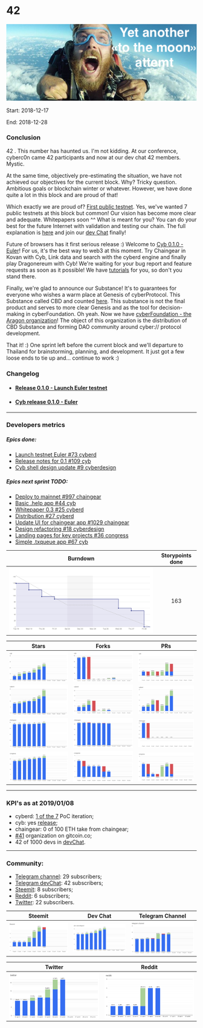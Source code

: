 # 42

![pic](pic.png)

Start: 2018-12-17

End: 2018-12-28

### Сonclusion

42 . This number has haunted us. I'm not kidding. At our conference, cyberc0n came 42 participants and now at our dev chat 42 members. Mystic.

At the same time, objectively pre-estimating the situation,  we have not achieved our objectives for the current block. Why?  Tricky question. Ambitious goals or blockchain winter or whatever. However, we have done quite a lot in this block and are proud of that!

Which exactly we are proud of? [First public testnet](https://github.com/cybercongress/cyberd/releases/tag/0.1.0). Yes, we've wanted 7 public testnets at this block but common! Our vision has become more clear and adequate. Whitepapers soon ^^
What is meant for you? You can do your best for the future Internet with validation and testing our chain. The full explanation is [here](https://github.com/cybercongress/cyberd/blob/master/docs/run_validator.md) and join our [dev Chat](https://t.me/fuckgoogle) finally!

Future of browsers has it first serious release :) Welcome to [Cyb 0.1.0 - Euler](https://github.com/cybercongress/cyberd/releases)! For us, it's the best way to web3 at this moment.  Try Chaingear in Kovan with Cyb, Link data and search with the cyberd engine and finally play Dragonereum with Cyb! We're waiting for your bug report and feature requests as soon as it possible! We have [tutorials](https://steemit.com/web3/@savetheales/how-to-open-ipfs-link-using-cyb) for you, so don't you stand there.

Finally, we're glad to announce our Substance! It's to guarantees for everyone who wishes a warm place at Genesis of cyberProtocol. This Substance called CBD and counted [here](https://etherscan.io/token/0x136c1121f21c29415d8cd71f8bb140c7ff187033#balances). This substance is not the final product and serves to more clear Genesis and as the tool for decision-making in cyberFoundation. Oh yeah. Now we have [cyberFoundation - the Aragon organization](https://mainnet.aragon.org/#/cyberfoundation.aragonid.eth/0xf4d85b5a1650a335b30072d178f6dcb611f05a3e)! The object of this organization is the distribution of CBD Substance and forming DAO community around cyber:// protocol development.

That it! :) One sprint left before the current block and we'll departure to Thailand for brainstorming, planning, and development. It just got a few loose ends to tie up and... continue to work :)




### Changelog
 - #### [Release 0.1.0 - Launch Euler testnet](https://github.com/cybercongress/cyberd/blob/master/CHANGELOG.md#010-2019-01-03)
 - #### [Cyb release 0.1.0 - Euler](https://github.com/cybercongress/cyb/releases/tag/v0.1.0)

 ---
### Developers metrics
##### Epics done:
- [Launch testnet Euler #73 cyberd](https://github.com/cybercongress/cyberd/issues/73)
- [Release notes for 0.1 #109 cyb](https://github.com/cybercongress/cyb/issues/109)
- [Cyb shell design update #9 cyberdesign](https://github.com/cybercongress/cyberdesign/issues/9)

##### Epics next sprint TODO:
- [Deploy to mainnet #997 chaingear](https://github.com/cybercongress/chaingear/issues/997)
- [Basic .help app #44 cyb](https://github.com/cybercongress/cyb/issues/44)
- [Whitepaper 0.3 #25 cyberd](https://github.com/cybercongress/cyberd/issues/25)
- [Distribution #27 cyberd](https://github.com/cybercongress/cyberd/issues/27)
- [Update UI for chaingear app #1029 chaingear](https://github.com/cybercongress/chaingear/issues/1029)
- [Design refactoring #18 cyberdesign](https://github.com/cybercongress/cyberdesign/issues/18)
- [Landing pages for key projects #36 congress](https://github.com/cybercongress/congress/issues/36)
- [Simple .txqueue app #67 cyb](https://github.com/cybercongress/cyb/issues/67)


Burndown | Storypoints done
:---: | :---:
![burndown-report](BD.png) | 163

Stars | Forks | PRs
:---: | :---: |:---:
![stars](cyb-stars.png) |![forks](cyb-forks.png) |![PRs](cyb-PRs.png)
![stars](cyberd-stars.png) |![forks](cyberd-forks.png) |![PRs](cyberd-PRs.png)
![stars](chaingear-stars.png) |![forks](chaingear-forks.png) |![PRs](chaingear-PRs.png)
![stars](congress-stars.png) |![forks](congress-forks.png) |![PRs](congress-PRs.png)

---

### KPI's as at 2019/01/08
- cyberd: [1 of the 7](https://github.com/cybercongress/cyberd/blob/master/CHANGELOG.md#010-2019-01-03) PoC iteration;
- cyb: yes [release](https://github.com/cybercongress/cyb/releases/tag/v0.1.0);
- chaingear: 0 of 100 ETH take from chaingear;
- [#41](https://gitcoin.co/profile/cybercongress) organization on gitcoin.co;
- 42 of 1000 devs in [devChat](https://t.me/fuckgoogle).

---

### Community:

- [Telegram channel](https://t.me/cybercongress): 29 subscribers;
- [Telegram devChat](https://t.me/fuckgoogle): 42 subscribers;
- [Steemit](https://steemit.com/@cybercongress): 8 subscribers;
- [Reddit](https://www.reddit.com/r/cybercongress): 6 subscribers;
- [Twitter](https://twitter.com/cyber_devs): 22 subscribers.

Steemit | Dev Chat | Telegram Channel
:---: | :---: |:---:
![stemmit](steemit.png) |![devchat](devChat.png) |![telegram](telegram.png)

Twitter | Reddit
:---:|:---:|
![twitter](twitter.png)|![reddit](reddit.png)
